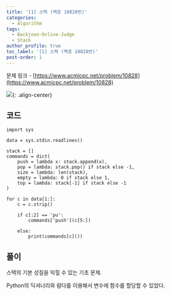 ```yaml
---
title: '[1] 스택 (백준 10828번)'
categories:
  - Algorithm
tags:
  - Backjoon-Online-Judge
  - Stack
author_profile: true
toc_label: '[1] 스택 (백준 10828번)'
post-order: 1
---
```

문제 링크 - [https://www.acmicpc.net/problem/10828](https://www.acmicpc.net/problem/10828)

![](https://drive.google.com/uc?export=view&id=1SOuTzkOw7uD2mMHvQ35kwiHZW731WYIQ){: .align-center}

## 코드
```python::lineons
import sys

data = sys.stdin.readlines()

stack = []
commands = dict(
    push = lambda x: stack.append(x),
    pop = lambda: stack.pop() if stack else -1,
    size = lambda: len(stack),
    empty = lambda: 0 if stack else 1,
    top = lambda: stack[-1] if stack else -1
)

for c in data[1:]:
    c = c.strip()

    if c[:2] == 'pu':
        commands['push'](c[5:])
    
    else:
        print(commands[c]())
```

## 풀이
스택의 기본 성질을 익힐 수 있는 기초 문제.

Python의 딕셔너리와 람다를 이용해서 변수에 함수를 할당할 수 있었다.
